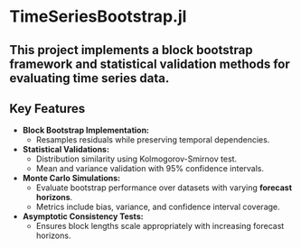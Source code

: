 # TimeSeriesBootstrap.jl

This project implements a **block bootstrap framework** and statistical validation methods for evaluating time series data.
---

## Key Features
- **Block Bootstrap Implementation:**
  - Resamples residuals while preserving temporal dependencies.
- **Statistical Validations:**
  - Distribution similarity using Kolmogorov-Smirnov test.
  - Mean and variance validation with 95% confidence intervals.
- **Monte Carlo Simulations:**
  - Evaluate bootstrap performance over datasets with varying **forecast horizons**.
  - Metrics include bias, variance, and confidence interval coverage.
- **Asymptotic Consistency Tests:**
  - Ensures block lengths scale appropriately with increasing forecast horizons.